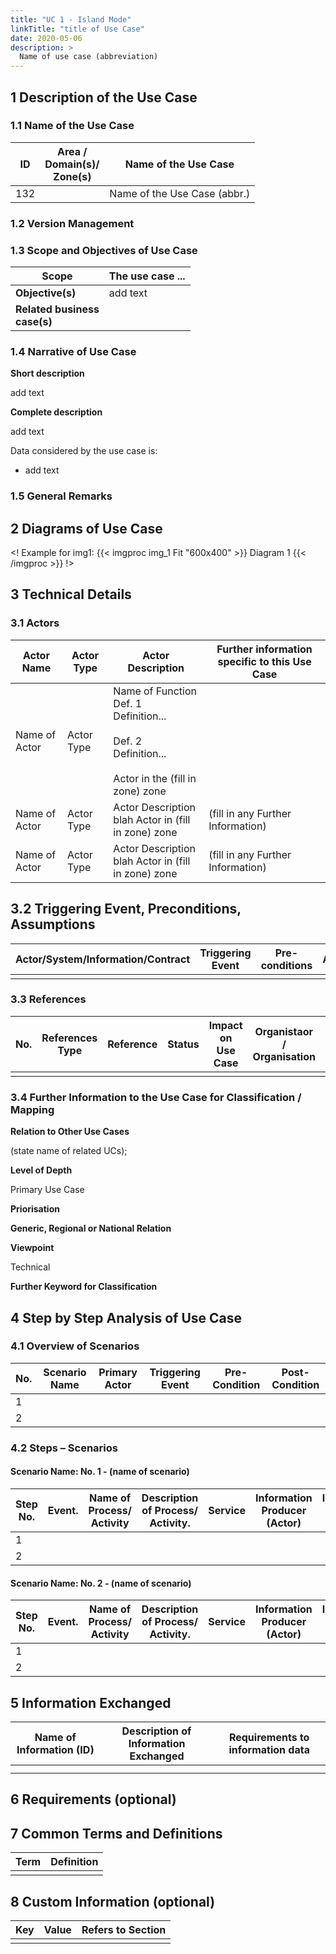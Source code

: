 ```yaml
---
title: "UC 1 - Island Mode"
linkTitle: "title of Use Case"
date: 2020-05-06
description: >
  Name of use case (abbreviation)
---
```


## 1 Description of the Use Case


### 1.1 Name of the Use Case

<table>
<thead>
<tr class="header">
<th><strong>ID</strong></th>
<th><strong>Area /<br />
Domain(s)/<br />
Zone(s)</strong></th>
<th><strong>Name of the Use Case</strong></th>
</tr>
</thead>
<tbody>
<tr class="odd">
<td>132</td>
<td></td>
<td>Name of the Use Case (abbr.)</td>
</tr>
</tbody>
</table>

### 1.2 Version Management


### 1.3 Scope and Objectives of Use Case

<table>
<thead>
<tr class="header">
<th><strong>Scope</strong></th>
<th>The use case ...</th>
</tr>
</thead>
<tbody>
<tr class="odd">
<td><strong>Objective(s)</strong></td>
<td>add text</td>
</tr>
<tr class="even">
<td><strong>Related business<br />
case(s) </strong></td>
<td></td>
</tr>
</tbody>
</table>

### 1.4 Narrative of Use Case

**Short description**

add text


**Complete description**

add text


Data considered by the use case is:

-   add text


### 1.5 General Remarks

## 2 Diagrams of Use Case
<! Example for img1:
{{< imgproc img_1 Fit "600x400" >}}
Diagram 1
{{< /imgproc >}}
!>


## 3 Technical Details

### 3.1 Actors

<table>
<thead>
<tr class="header">
<th><strong>Actor Name</strong></th>
<th><strong>Actor Type</strong></th>
<th><strong>Actor Description</strong></th>
<th><strong>Further information specific to this Use Case</strong></th>
</tr>
</thead>
<tbody>
<tr class="odd">
<td>Name of Actor</td>
<td>Actor Type</td>
<td>Name of Function<br />
Def. 1<br />
Definition...<br />
<br />
Def. 2<br />
Definition...
<br />
<br />
Actor in the (fill in zone) zone</td>
<td></td>
</tr>
<tr class="even">
<td>Name of Actor</td>
<td>Actor Type</td>
<td>Actor Description<br />
blah
Actor in (fill in zone) zone</td>
<td>(fill in any Further Information)</td>
</tr>
<td>Name of Actor</td>
<td>Actor Type</td>
<td>Actor Description<br />
blah
Actor in (fill in zone) zone</td>
<td>(fill in any Further Information)</td>
</tbody>
</table>

3.2 Triggering Event, Preconditions, Assumptions
------------------------------------------------

<table>
<thead>
<tr class="header">
<th><strong>Actor/System/Information/Contract</strong></th>
<th><strong>Triggering Event</strong></th>
<th><strong>Pre-conditions</strong></th>
<th><strong>Assumption</strong></th>
</tr>
</thead>
<tbody>
<tr class="odd">
<td></td>
<td></td>
<td></td>
<td></td>
</tr>
</tbody>
</table>

### 3.3 References

<table>
<thead>
<tr class="header">
<th><strong>No.</strong></th>
<th><strong>References Type</strong></th>
<th><strong>Reference</strong></th>
<th><strong>Status</strong></th>
<th><strong>Impact on Use Case</strong></th>
<th><strong>Organistaor / Organisation</strong></th>
<th><strong>Link</strong></th>
</tr>
</thead>
<tbody>
<tr class="odd">
<td></td>
<td></td>
<td></td>
<td></td>
<td></td>
<td></td>
<td></td>
</tr>
</tbody>
</table>

### 3.4 Further Information to the Use Case for Classification / Mapping

**Relation to Other Use Cases**

(state name of related UCs);

**Level of Depth**

Primary Use Case

**Priorisation**

**Generic, Regional or National Relation**


**Viewpoint**

Technical

**Further Keyword for Classification**

## 4 Step by Step Analysis of Use Case

### 4.1 Overview of Scenarios

<table>
<thead>
<tr class="header">
<th><strong>No.</strong></th>
<th><strong>Scenario Name</strong></th>
<th><strong>Primary Actor</strong></th>
<th><strong>Triggering Event</strong></th>
<th><strong>Pre-Condition</strong></th>
<th><strong>Post-Condition</strong></th>
</tr>
</thead>
<tbody>
<tr class="odd">
<td>1</td>
<td></td>
<td></td>
<td></td>
<td></td>
<td></td>
</tr>
<tr class="even">
<td>2</td>
<td></td>
<td></td>
<td></td>
<td></td>
<td></td>
</tr>
</tbody>
</table>

### 4.2 Steps – Scenarios

#### Scenario Name: No. 1 - (name of scenario)

<table>
<thead>
<tr class="header">
<th><strong>Step No.</strong></th>
<th><strong>Event.</strong></th>
<th><strong>Name of Process/ Activity</strong></th>
<th><strong>Description of Process/ Activity.</strong></th>
<th><strong>Service</strong></th>
<th><strong>Information Producer (Actor)</strong></th>
<th><strong>Information Receiver (Actor)</strong></th>
<th><strong>Information Exchanged</strong></th>
<th><strong>Requirements, R-ID</strong></th>
</tr>
</thead>
<tbody>
<tr class="odd">
<td>1</td>
<td></td>
<td></td>
<td></td>
<td></td>
<td></td>
<td></td>
<td></td>
<td></td>
</tr>
<tr class="even">
<td>2</td>
<td></td>
<td></td>
<td></td>
<td></td>
<td></td>
<td></td>
<td></td>
<td></td>
</tr>
</tbody>
</table>

#### Scenario Name: No. 2 - (name of scenario)

<table>
<thead>
<tr class="header">
<th><strong>Step No.</strong></th>
<th><strong>Event.</strong></th>
<th><strong>Name of Process/ Activity</strong></th>
<th><strong>Description of Process/ Activity.</strong></th>
<th><strong>Service</strong></th>
<th><strong>Information Producer (Actor)</strong></th>
<th><strong>Information Receiver (Actor)</strong></th>
<th><strong>Information Exchanged</strong></th>
<th><strong>Requirements, R-ID</strong></th>
</tr>
</thead>
<tbody>
<tr class="odd">
<td>1</td>
<td></td>
<td></td>
<td></td>
<td></td>
<td></td>
<td></td>
<td></td>
<td></td>
</tr>
<tr class="even">
<td>2</td>
<td></td>
<td></td>
<td></td>
<td></td>
<td></td>
<td></td>
<td></td>
<td></td>
</tr>
</tbody>
</table>

## 5 Information Exchanged

<table>
<thead>
<tr class="header">
<th><strong>Name of Information (ID)</strong></th>
<th><strong>Description of Information Exchanged</strong></th>
<th><strong>Requirements to information data</strong></th>
</tr>
</thead>
<tbody>
<tr class="odd">
<td></td>
<td></td>
<td></td>
</tr>
<tr class="even">
<td></td>
<td></td>
<td></td>
</tr>
</tbody>
</table>

## 6 Requirements (optional)

## 7 Common Terms and Definitions

<table>
<thead>
<tr class="header">
<th><strong>Term</strong></th>
<th><strong>Definition</strong></th>
</tr>
</thead>
<tbody>
<tr class="odd">
<td></td>
<td></td>
</tr>
</tbody>
</table>

## 8 Custom Information (optional)

<table>
<thead>
<tr class="header">
<th><strong>Key</strong></th>
<th><strong>Value</strong></th>
<th><strong>Refers to Section</strong></th>
</tr>
</thead>
<tbody>
<tr class="odd">
<td></td>
<td></td>
<td></td>
</tr>
</tbody>
</table>
